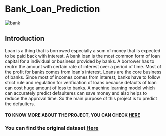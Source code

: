 # Bank_Loan_Prediction

![bank](https://user-images.githubusercontent.com/84705625/119431159-ccaeff80-bd31-11eb-88dd-a88f9b54f49f.jpeg)


## Introduction

Loan is a thing that is borrowed especially a sum of money that is expected to be paid back with interest. A bank loan is the most common form of loan capital for a individual or business provided by banks. A borrower has to reutrn the amount with certain rate of interest over a period of time. Most of the profit for banks comes from loan's interest. Loans are the core business of banks. Since most of incomes comes from interest, banks have to follow strict rule and regulation for verification of loans because defaults of loan can cost huge amount of loss to banks. A machine learning model which can accurately predict defaulteres can save money and also helps to reduce the approval time. So the main purpose of this project is to predict the defaulters.

#### TO KNOW MORE ABOUT THE PROJECT, YOU CAN CHECK [HERE](https://rabintiwari45.github.io/portfolio_website3/post/project-1/)
### You can find the original dataset [Here](https://www.kaggle.com/zaurbegiev/my-dataset)
